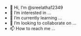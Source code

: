 - 👋 Hi, I’m @sreelatha12349
- 👀 I’m interested in ...
- 🌱 I’m currently learning ...
- 💞️ I’m looking to collaborate on ...
- 📫 How to reach me ...

<!---
sreelatha12349/sreelatha12349 is a ✨ special ✨ repository because its `README.md` (this file) appears on your GitHub profile.
You can click the Preview link to take a look at your changes.
--->

